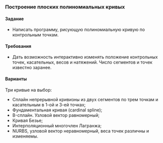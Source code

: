 ### Построение плоских полиномиальных кривых
#### Задание
* Написать программу, рисующую полиномиальную кривую по контрольным точкам.

#### Требования
* Дать возможность интерактивно изменять положение контрольных точек, касательных, весов и натяжений. 
Число сегментов и точек известно заранее.

#### Варианты
Три кривые на выбор:

* Сплайн непрерывной кривизны из двух сегментов по трем точкам и касательным в 1-ой и 3-ей точках;
* Фундаментальная кривая (cardinal spline); 
* B-сплайн. Узловой вектор равномерный;
* Кривая Безье; 
* Интерполяционный многочлен Лагранжа; 
* NURBS, узловой вектор неравномерный, веса точек различны и изменяемы. 
